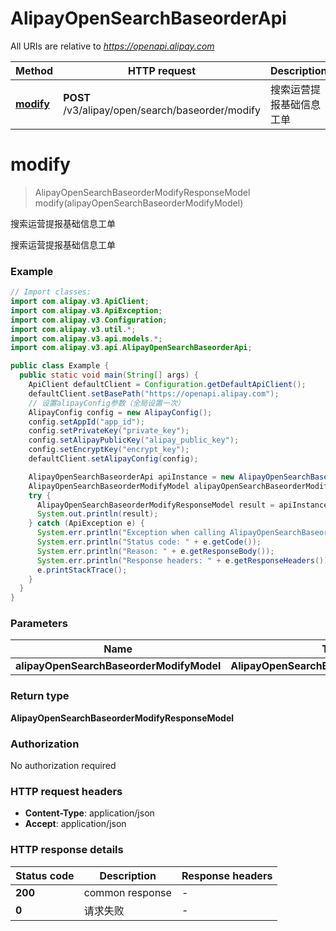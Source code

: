 # AlipayOpenSearchBaseorderApi

All URIs are relative to *https://openapi.alipay.com*

| Method | HTTP request | Description |
|------------- | ------------- | -------------|
| [**modify**](AlipayOpenSearchBaseorderApi.md#modify) | **POST** /v3/alipay/open/search/baseorder/modify | 搜索运营提报基础信息工单 |


<a name="modify"></a>
# **modify**
> AlipayOpenSearchBaseorderModifyResponseModel modify(alipayOpenSearchBaseorderModifyModel)

搜索运营提报基础信息工单

搜索运营提报基础信息工单

### Example
```java
// Import classes:
import com.alipay.v3.ApiClient;
import com.alipay.v3.ApiException;
import com.alipay.v3.Configuration;
import com.alipay.v3.util.*;
import com.alipay.v3.api.models.*;
import com.alipay.v3.api.AlipayOpenSearchBaseorderApi;

public class Example {
  public static void main(String[] args) {
    ApiClient defaultClient = Configuration.getDefaultApiClient();
    defaultClient.setBasePath("https://openapi.alipay.com");
    // 设置alipayConfig参数（全局设置一次）
    AlipayConfig config = new AlipayConfig();
    config.setAppId("app_id");
    config.setPrivateKey("private_key");
    config.setAlipayPublicKey("alipay_public_key");
    config.setEncryptKey("encrypt_key");
    defaultClient.setAlipayConfig(config);

    AlipayOpenSearchBaseorderApi apiInstance = new AlipayOpenSearchBaseorderApi(defaultClient);
    AlipayOpenSearchBaseorderModifyModel alipayOpenSearchBaseorderModifyModel = new AlipayOpenSearchBaseorderModifyModel(); // AlipayOpenSearchBaseorderModifyModel | 
    try {
      AlipayOpenSearchBaseorderModifyResponseModel result = apiInstance.modify(alipayOpenSearchBaseorderModifyModel);
      System.out.println(result);
    } catch (ApiException e) {
      System.err.println("Exception when calling AlipayOpenSearchBaseorderApi#modify");
      System.err.println("Status code: " + e.getCode());
      System.err.println("Reason: " + e.getResponseBody());
      System.err.println("Response headers: " + e.getResponseHeaders());
      e.printStackTrace();
    }
  }
}
```

### Parameters

| Name | Type | Description  | Notes |
|------------- | ------------- | ------------- | -------------|
| **alipayOpenSearchBaseorderModifyModel** | **AlipayOpenSearchBaseorderModifyModel**|  | [optional] |

### Return type

**AlipayOpenSearchBaseorderModifyResponseModel**

### Authorization

No authorization required

### HTTP request headers

 - **Content-Type**: application/json
 - **Accept**: application/json

### HTTP response details
| Status code | Description | Response headers |
|-------------|-------------|------------------|
| **200** | common response |  -  |
| **0** | 请求失败 |  -  |

